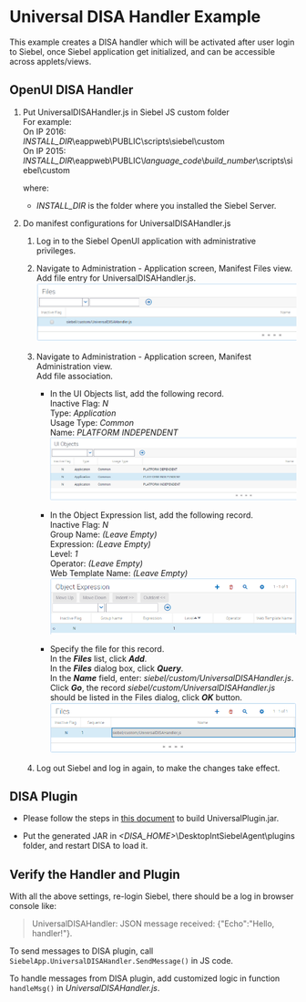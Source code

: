 # Universal DISA Handler Example

This example creates a DISA handler which will be activated after user login to Siebel, once Siebel application get initialized, and can be accessible across applets/views.

## OpenUI DISA Handler

1.  Put UniversalDISAHandler.js in Siebel JS custom folder  
    For example:  
    On IP 2016:  
    *INSTALL_DIR*\eappweb\PUBLIC\scripts\siebel\custom  
    On IP 2015:  
    *INSTALL_DIR*\eappweb\PUBLIC\\*language_code*\\*build_number*\scripts\siebel\custom

    where:  
    *   *INSTALL_DIR* is the folder where you installed the Siebel Server.

2.  Do manifest configurations for UniversalDISAHandler.js 
    1.	Log in to the Siebel OpenUI application with administrative privileges.

    2.	Navigate to Administration - Application screen, Manifest Files view.
    Add file entry for UniversalDISAHandler.js.  
    ![Manifest Files View](./2.1.png "Manifest Files View")

    3.	Navigate to Administration - Application screen, Manifest Administration view.  
        Add file association.
        *   In the UI Objects list, add the following record.  
            Inactive Flag: *N*  
            Type: *Application*  
            Usage Type: *Common*  
            Name: *PLATFORM INDEPENDENT*  
            ![UI Object List Applet](./3.1.1.png "UI Object List Applet")
        
        *   In the Object Expression list, add the following record.  
            Inactive Flag: *N*  
            Group Name: *(Leave Empty)*  
            Expression: *(Leave Empty)*  
            Level: *1*  
            Operator: *(Leave Empty)*  
            Web Template Name: *(Leave Empty)*  
            ![UI Object Expression List Applet](./3.1.2.png "UI Object Expression List Applet")
        
        *   Specify the file for this record.  
            In the **_Files_** list, click **_Add_**.  
            In the **_Files_** dialog box, click **_Query_**.  
            In the **_Name_** field, enter: *siebel/custom/UniversalDISAHandler.js*.  
            Click **_Go_**, the record *siebel/custom/UniversalDISAHandler.js* should be listed in the Files dialog, click **_OK_** button.  
            ![UI Object Expression Files List Applet](./3.1.3.png "UI Object Expression Files List Applet")

    4.	Log out Siebel and log in again, to make the changes take effect.

## DISA Plugin

*   Please follow the steps in [this document](https://github.com/OracleSiebel/ConfiguringSiebel/tree/master/ExampleCode/DISA/GetSystemInfo/java) to build UniversalPlugin.jar.

*   Put the generated JAR in *<DISA_HOME>*\DesktopIntSiebelAgent\plugins folder, and restart DISA to load it.

## Verify the Handler and Plugin

With all the above settings, re-login Siebel, there should be a log in browser console like:
> UniversalDISAHandler: JSON message received: {"Echo":"Hello, handler!"}.

To send messages to DISA plugin, call `SiebelApp.UniversalDISAHandler.SendMessage()` in JS code.

To handle messages from DISA plugin, add customized logic in function `handleMsg()` in *UniversalDISAHandler.js*.